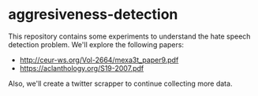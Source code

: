 # aggresiveness-detection

This repository contains some experiments to understand the hate speech detection problem. We'll explore the following papers:

* http://ceur-ws.org/Vol-2664/mexa3t_paper9.pdf
* https://aclanthology.org/S19-2007.pdf

Also, we'll create a twitter scrapper to continue collecting more data.
